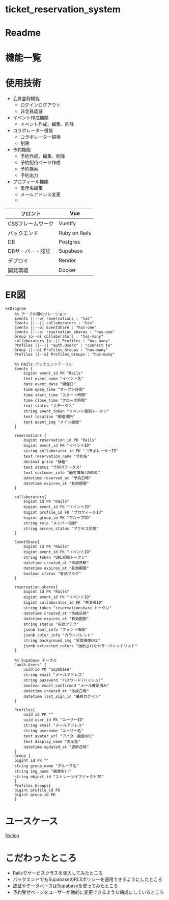 # ticket_reservation_system

# Readme

# 機能一覧

# 使用技術

- 会員登録機能
    - ログインログアウト
    - 非会員認証
- イベント作成機能
    - イベント作成、編集、削除
- コラボレーター機能
    - コラボレーター招待
    - 削除
- 予約機能
    - 予約作成、編集、削除
    - 予約招待ページ作成
    - 予約検索
    - 予約出力
- プロフィール機能
    - 表示名編集
    - メールアドレス変更
    - 

| フロント | Vue |
| --- | --- |
| CSSフレームワーク | Vuetify |
| バックエンド | Ruby on Rails |
| DB |  Postgres |
| DBサーバー・認証 | Supabase |
| デプロイ | Render |
| 開発環境 | Docker |

# ER図

```mermaid
erDiagram
    %% テーブル間のリレーション
    Events ||--o{ reservations : "has"
    Events ||--|{ collaborators : "has"
    Events ||--o| EventShare : "has-one"
    Events ||--o| reservation_shares : "has-one"
    Group |o--o{ collaborators : "has-many"
    collaborators }o--|| Profiles : "has-many"
    Profiles ||--|| "auth.Users" : "connect to"
    Group ||--o{ Profiles_Groups : "has-many"
    Profiles ||--o{ Profiles_Groups : "has-many"    

    %% Rails バックエンドテーブル
    Events {
        bigint event_id PK "Rails"
        text event_name "イベント名"
        date event_date "開催日"
        time open_time "オープン時間"
        time start_time "スタート時間"
        time close_time "クローズ時間"
        text status "ステータス"
        string event_token "イベント識別トークン"
        text location "開催場所"
        text event_img "メイン画像"
    }
    
    reservations {
        bigint reservation_id PK "Rails"
        bigint event_id FK "イベントID"
        string collaborator_id FK "コラボレーターID"
        text reservation_name "予約名"
        decimal price "価格"
        text status "予約ステータス"
        text customer_info "顧客情報(JSON)"
        datetime reserved_at "予約日時"
        datetime expires_at "有効期限"
    }
    
    collaborators{
        bigint id PK "Rails"
        bigint event_id FK "イベントID"
        bigint profile_id FK "プロフィールID"
        bigint group_id FK "グループID"
        string role "メンバー役割"
        string access_status "アクセス状態"
    }
    
    EventShare{
        bigint id PK "Rails"
        bigint event_id FK "イベントID"
        string token "URL短縮トークン"
        datetime created_at "作成日時"
        datetime expires_at "有効期限"
        boolean status "有効フラグ"
    }
    
    reservation_shares{
        bigint id PK "Rails"
        bigint event_id FK "イベントID"
        bigint collaborator_id FK "共演者ID"
        string token "reservationshare トークン"
        datetime created_at "作成日時"
        datetime expires_at "有効期限"
        string status "有効フラグ"
        jsonb font_info "フォント情報"
        jsonb color_info "カラーパレット"
        string background_img "背景画像URL"
        jsonb extracted_colors "抽出されたカラーパレットリスト"
    }

    %% Supabase テーブル
    "auth.Users" {
        uuid id PK "Supabase"
        string email "メールアドレス"
        string password "パスワード(ハッシュ)"
        boolean email_confirmed "メール確認済み"
        datetime created_at "作成日時"
        datetime last_sign_in "最終ログイン"
    }
    
    Profiles{
        uuid id PK ""
        uuid user_id FK "ユーザーID"
        string email "メールアドレス"
        string username "ユーザー名"
        text avatar_url "アバター画像URL"
        text display_name "表示名"
        datetime updated_at "更新日時"
    }
    Group {
    bigint id PK ""
    string group_name "グループ名"
    string img_name "画像名()"
    string object_id "ストレージオブジェクトID"
    }
    Profiles_Groups{
    bigint profile_id FK
    bigint group_id FK
    }

```

# ユースケース

[Notion](https://www.notion.so/1ce5f23057f280b09028ee5cd2be7307?v=1ce5f23057f280529287000c3ed5e5de&pvs=4)

# こだわったところ

- Railsでサービスクラスを導入してみたところ
- バックエンドでもSupabaseのRLSポリシーを適用できるようにしたところ
- 認証やデータベースはSupabaseを使ってみたところ
- 予約受付ページをユーザーが動的に変更できるような構成にしているところ
